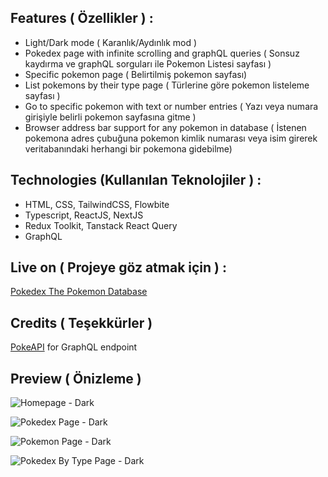 ## Features ( Özellikler ) : 
- Light/Dark mode ( Karanlık/Aydınlık mod )
- Pokedex page with infinite scrolling and graphQL queries ( Sonsuz kaydırma ve graphQL sorguları ile Pokemon Listesi sayfası )
- Specific pokemon page ( Belirtilmiş pokemon sayfası)
- List pokemons by their type page ( Türlerine göre pokemon listeleme sayfası )
- Go to specific pokemon with text or number entries ( Yazı veya numara girişiyle belirli pokemon sayfasına gitme )
- Browser address bar support for any pokemon in database ( İstenen pokemona adres çubuğuna pokemon kimlik numarası veya isim girerek veritabanındaki herhangi bir pokemona gidebilme)

## Technologies (Kullanılan Teknolojiler ) : 
- HTML, CSS, TailwindCSS, Flowbite
- Typescript, ReactJS, NextJS
- Redux Toolkit, Tanstack React Query
- GraphQL

## Live on ( Projeye göz atmak için ) : 
[Pokedex The Pokemon Database](https://pokedex-the-pokemon-database.vercel.app/)

## Credits ( Teşekkürler )
[PokeAPI](https://pokeapi.co/) for GraphQL endpoint


## Preview ( Önizleme )

![Homepage - Dark](https://i.hizliresim.com/sl4w0v1.jpg)

![Pokedex Page - Dark](https://i.hizliresim.com/l8v05vg.jpg)

![Pokemon Page - Dark](https://i.hizliresim.com/6k1ikku.jpg)

![Pokedex By Type Page - Dark](https://i.hizliresim.com/1woy2sz.jpg)
